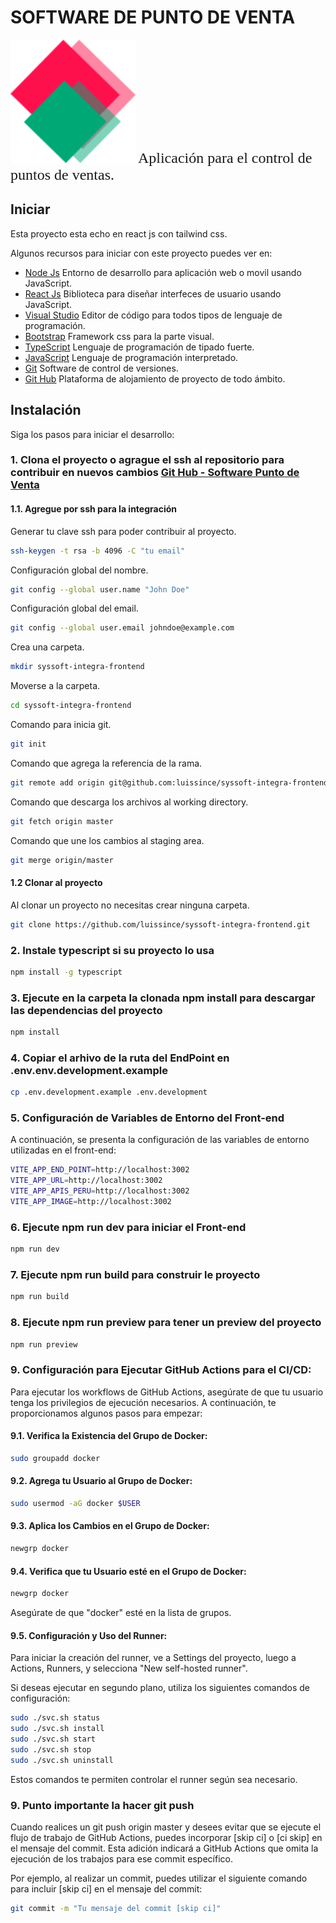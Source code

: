 # SOFTWARE DE PUNTO DE VENTA

<!-- ![IMAGES DE GO LANG](images/ladder.svg) -->
<img src="src/recursos/images/syssoftintegra.png" alt="Imagen SysSoft Integra" width="200" />

<font size="5" face="Qwitcher Grypen">
Aplicación para el control de puntos de ventas.
</font>

## Iniciar

Esta proyecto esta echo en react js con tailwind css.

Algunos recursos para iniciar con este proyecto puedes ver en:

- [Node Js](https://nodejs.org/es/) Entorno de desarrollo para aplicación web o movil usando JavaScript.
- [React Js](https://reactjs.org/) Biblioteca para diseñar interfeces de usuario usando JavaScript.
- [Visual Studio](https://code.visualstudio.com/) Editor de código para todos tipos de lenguaje de programación.
- [Bootstrap](https://getbootstrap.com/) Framework css para la parte visual.
- [TypeScript](https://www.typescriptlang.org/) Lenguaje de programación de tipado fuerte.
- [JavaScript](https://developer.mozilla.org/es/docs/Web/JavaScript) Lenguaje de programación interpretado.
- [Git](https://git-scm.com/) Software de control de versiones.
- [Git Hub](https://github.com/) Plataforma de alojamiento de proyecto de todo ámbito.

## Instalación

Siga los pasos para iniciar el desarrollo:

### 1.  Clona el proyecto o agrague el ssh al repositorio para contribuir en nuevos cambios [Git Hub - Software Punto de Venta](https://github.com/luissince/syssoft-integra-frontend)

#### 1.1. Agregue por ssh para la integración

Generar tu clave ssh para poder contribuir al proyecto.

```bash
ssh-keygen -t rsa -b 4096 -C "tu email"
```

Configuración global del nombre.

```bash
git config --global user.name "John Doe"
```

Configuración global del email.

```bash
git config --global user.email johndoe@example.com
```

Crea una carpeta.

```bash
mkdir syssoft-integra-frontend
```

Moverse a la carpeta.

```bash
cd syssoft-integra-frontend
```

Comando para inicia git.

```bash
git init
```

Comando que agrega la referencia de la rama.

```bash
git remote add origin git@github.com:luissince/syssoft-integra-frontend.git
```

Comando que descarga los archivos al working directory.

```bash
git fetch origin master
```

Comando que une los cambios al staging area.

```bash
git merge origin/master
```

#### 1.2 Clonar al proyecto

Al clonar un proyecto no necesitas crear ninguna carpeta.

```bash
git clone https://github.com/luissince/syssoft-integra-frontend.git
```

### 2. Instale typescript si su proyecto lo usa

```bash
npm install -g typescript
```

### 3. Ejecute en la carpeta la clonada **npm install** para descargar las dependencias del proyecto

```bash
npm install
```

### 4. Copiar el arhivo de la ruta del EndPoint en .env.env.development.example

```bash
cp .env.development.example .env.development
```

### 5. Configuración de Variables de Entorno del Front-end

A continuación, se presenta la configuración de las variables de entorno utilizadas en el front-end:

```bash
VITE_APP_END_POINT=http://localhost:3002
VITE_APP_URL=http://localhost:3002
VITE_APP_APIS_PERU=http://localhost:3002
VITE_APP_IMAGE=http://localhost:3002
```

### 6.  Ejecute **npm run dev** para iniciar el Front-end

```bash
npm run dev
```

### 7. Ejecute **npm run build** para construir le proyecto

```bash
npm run build
```

### 8. Ejecute **npm run preview** para tener un preview del proyecto

```bash
npm run preview
```

### 9. Configuración para Ejecutar GitHub Actions para el CI/CD:

Para ejecutar los workflows de GitHub Actions, asegúrate de que tu usuario tenga los privilegios de ejecución necesarios. A continuación, te proporcionamos algunos pasos para empezar:


#### 9.1. Verifica la Existencia del Grupo de Docker:

```bash
sudo groupadd docker
```

#### 9.2. Agrega tu Usuario al Grupo de Docker:

```bash
sudo usermod -aG docker $USER
```

#### 9.3. Aplica los Cambios en el Grupo de Docker:

```bash
newgrp docker
```

#### 9.4. Verifica que tu Usuario esté en el Grupo de Docker:

```bash
newgrp docker
```
Asegúrate de que "docker" esté en la lista de grupos.

#### 9.5. Configuración y Uso del Runner:

Para iniciar la creación del runner, ve a Settings del proyecto, luego a Actions, Runners, y selecciona "New self-hosted runner".

Si deseas ejecutar en segundo plano, utiliza los siguientes comandos de configuración:

```bash
sudo ./svc.sh status
sudo ./svc.sh install
sudo ./svc.sh start
sudo ./svc.sh stop
sudo ./svc.sh uninstall
```

Estos comandos te permiten controlar el runner según sea necesario.

### 9. Punto importante la hacer git push

Cuando realices un git push origin master y desees evitar que se ejecute el flujo de trabajo de GitHub Actions, puedes incorporar [skip ci] o [ci skip] en el mensaje del commit. Esta adición indicará a GitHub Actions que omita la ejecución de los trabajos para ese commit específico.

Por ejemplo, al realizar un commit, puedes utilizar el siguiente comando para incluir [skip ci] en el mensaje del commit:

```bash
git commit -m "Tu mensaje del commit [skip ci]"
```